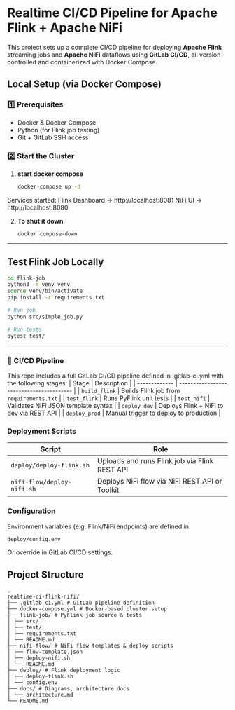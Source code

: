# Realtime CI/CD Pipeline for Apache Flink + Apache NiFi

This project sets up a complete CI/CD pipeline for deploying **Apache Flink** streaming jobs and **Apache NiFi** dataflows using **GitLab CI/CD**, all version-controlled and containerized with Docker Compose.

## Local Setup (via Docker Compose)

### 1️⃣ Prerequisites
- Docker & Docker Compose
- Python (for Flink job testing)
- Git + GitLab SSH access

### 2️⃣ Start the Cluster

1. **start docker compose**  
   ```bash
   docker-compose up -d
Services started:
    Flink Dashboard → http://localhost:8081
    NiFi UI → http://localhost:8080

2. **To shut it down**  
   ```
   docker compose-down

---

## Test Flink Job Locally
```bash
cd flink-job
python3 -m venv venv
source venv/bin/activate
pip install -r requirements.txt

# Run job
python src/simple_job.py

# Run tests
pytest test/
```
---

### 🔁 CI/CD Pipeline

This repo includes a full GitLab CI/CD pipeline defined in .gitlab-ci.yml with the following stages:
| Stage         | Description                              |
| ------------- | ---------------------------------------- |
| `build_flink` | Builds Flink job from `requirements.txt` |
| `test_flink`  | Runs PyFlink unit tests                  |
| `test_nifi`   | Validates NiFi JSON template syntax      |
| `deploy_dev`  | Deploys Flink + NiFi to dev via REST API |
| `deploy_prod` | Manual trigger to deploy to production   |


###  Deployment Scripts
| Script                     | Role                                           |
| -------------------------- | ---------------------------------------------- |
| `deploy/deploy-flink.sh`   | Uploads and runs Flink job via Flink REST API  |
| `nifi-flow/deploy-nifi.sh` | Deploys NiFi flow via NiFi REST API or Toolkit |


### Configuration

Environment variables (e.g. Flink/NiFi endpoints) are defined in:
```bash
deploy/config.env
```
Or override in GitLab CI/CD settings.

## Project Structure


```text
.  
realtime-ci-flink-nifi/
├── .gitlab-ci.yml # GitLab pipeline definition
├── docker-compose.yml # Docker-based cluster setup
├── flink-job/ # PyFlink job source & tests
│ ├── src/
│ ├── test/
│ ├── requirements.txt
│ └── README.md
├── nifi-flow/ # NiFi flow templates & deploy scripts
│ ├── flow-template.json
│ ├── deploy-nifi.sh
│ └── README.md
├── deploy/ # Flink deployment logic
│ ├── deploy-flink.sh
│ └── config.env
├── docs/ # Diagrams, architecture docs
│ └── architecture.md
└── README.md 

```